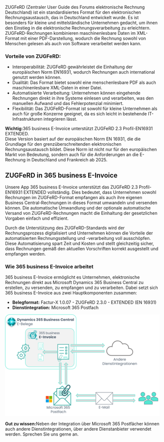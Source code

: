 ZUGFeRD (Zentraler User Guide des Forums elektronische Rechnung Deutschland) ist ein standardisiertes Format für den elektronischen Rechnungsaustausch, das in Deutschland entwickelt wurde. Es ist besonders für kleine und mittelständische Unternehmen gedacht, um ihnen den Einstieg in die elektronische Rechnungsverarbeitung zu erleichtern. ZUGFeRD-Rechnungen kombinieren maschinenlesbare Daten im XML-Format mit einer PDF-Darstellung, wodurch die Rechnung sowohl von Menschen gelesen als auch von Software verarbeitet werden kann.

### Vorteile von ZUGFeRD:
* Interoperabilität: ZUGFeRD gewährleistet die Einhaltung der europäischen Norm EN16931, wodurch Rechnungen auch international genutzt werden können.
* Dualität: Das Format bietet sowohl eine menschenlesbare PDF als auch maschinenlesbare XML-Daten in einer Datei.
* Automatisierte Verarbeitung: Unternehmen können eingehende Rechnungen direkt in ihre Systeme einlesen und verarbeiten, was den manuellen Aufwand und das Fehlerpotenzial minimiert.
* Flexibilität: Das ZUGFeRD-Format ist sowohl für kleine Unternehmen als auch für große Konzerne geeignet, da es sich leicht in bestehende IT-Infrastrukturen integrieren lässt.

<div class="alert alert-notice">
	<i class="fa-solid fa-notes"></i> <strong>Wichtig:</strong>365 business E-Invoice unterstützt ZUGFeRD 2.3 Profil-EN16931 EXTENDED.<br/>
	Diese Version basiert auf der europäischen Norm EN 16931, die die Grundlage für den grenzüberschreitenden elektronischen Rechnungsaustausch bildet. 
	Diese Norm ist nicht nur für den europäischen Markt von Bedeutung, sondern auch für die Anforderungen an die E-Rechnung in Deutschland und Frankreich ab 2025.
</div>

## ZUGFeRD in 365 business E-Invoice

Unsere App 365 business E-Invoice unterstützt das ZUGFeRD 2.3 Profil-EN16931 EXTENDED vollständig. 
Dies bedeutet, dass Unternehmen sowohl Rechnungen im ZUGFeRD-Format empfangen als auch ihre eigenen Business Central-Rechnungen in dieses Format umwandeln und versenden können. 
Die automatische Umwandlung und der optionale automatische Versand von ZUGFeRD-Rechnungen macht die Einhaltung der gesetzlichen Vorgaben einfach und effizient.

Durch die Unterstützung des ZUGFeRD-Standards wird der Rechnungsprozess digitalisiert und Unternehmen können die Vorteile der automatisierten Rechnungsstellung und -verarbeitung voll ausschöpfen. Diese Automatisierung spart Zeit und Kosten und stellt gleichzeitig sicher, dass Rechnungen gemäß den aktuellen Vorschriften korrekt ausgestellt und empfangen werden.

### Wie 365 business E-Invoice arbeitet

365 business E-Invoice ermöglicht es Unternehmen, elektronische Rechnungen direkt aus Microsoft Dynamics 365 Business Central zu erstellen, zu versenden, zu empfangen und zu verarbeiten. Dabei setzt sich 365 business E-Invoice aus zwei Hauptkomponenten zusammen:

 - **Belegformat:** Factur-X 1.0.07 - ZUGFeRD 2.3.0 - EXTENDED (EN 16931)
 - **Dienstintegration:** Microsoft 365 Postfach

![365 business E-Invoice Überlick](/assets/images/365-business-e-invoice/e-invoice-overview_de-DE.png)

<div class="alert alert-notice">
    <i class="fa-solid fa-lightbulb"></i> <strong>Gut zu wissen:</strong>Neben der Integration über Microsoft 365 Postfächer können auch andere Dienstintegrationen, über andere Dienstanbieter verwendet werden. Sprechen Sie uns gerne an.
</div>
